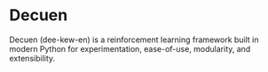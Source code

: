# Decuen
Decuen (dee-kew-en) is a reinforcement learning framework built in modern Python for experimentation, ease-of-use, modularity, and extensibility.
